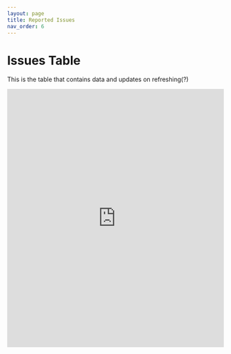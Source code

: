 ```yaml
---
layout: page
title: Reported Issues
nav_order: 6
---
```


# Issues Table

This is the table that contains data and updates on refreshing(?)


<iframe src="https://facilmap.org/sj19ktJypCpd/table" width="100%" height="600px" frameborder="0"></iframe>
